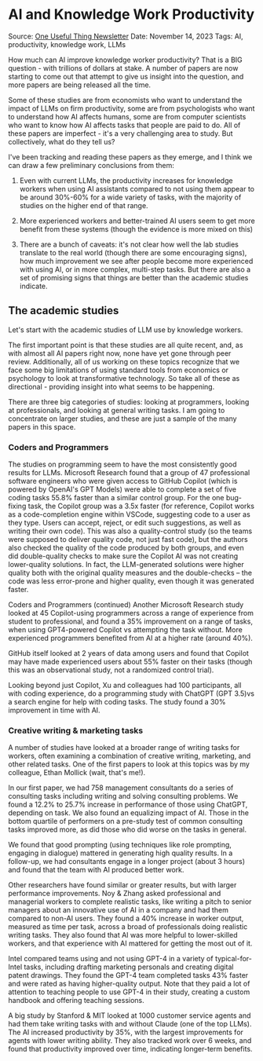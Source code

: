# AI and Knowledge Work Productivity

Source: [One Useful Thing Newsletter](https://www.oneusefulthing.org/p/ai-and-knowledge-work-productivity)
Date: November 14, 2023
Tags: AI, productivity, knowledge work, LLMs

How much can AI improve knowledge worker productivity? That is a BIG question - with trillions of dollars at stake. A number of papers are now starting to come out that attempt to give us insight into the question, and more papers are being released all the time.

Some of these studies are from economists who want to understand the impact of LLMs on firm productivity, some are from psychologists who want to understand how AI affects humans, some are from computer scientists who want to know how AI affects tasks that people are paid to do. All of these papers are imperfect - it's a very challenging area to study. But collectively, what do they tell us?

I've been tracking and reading these papers as they emerge, and I think we can draw a few preliminary conclusions from them:

1. Even with current LLMs, the productivity increases for knowledge workers when using AI assistants compared to not using them appear to be around 30%-60% for a wide variety of tasks, with the majority of studies on the higher end of that range. 

2. More experienced workers and better-trained AI users seem to get more benefit from these systems (though the evidence is more mixed on this)

3. There are a bunch of caveats: it's not clear how well the lab studies translate to the real world (though there are some encouraging signs), how much improvement we see after people become more experienced with using AI, or in more complex, multi-step tasks. But there are also a set of promising signs that things are better than the academic studies indicate.

## The academic studies

Let's start with the academic studies of LLM use by knowledge workers.

The first important point is that these studies are all quite recent, and, as with almost all AI papers right now, none have yet gone through peer review. Additionally, all of us working on these topics recognize that we face some big limitations of using standard tools from economics or psychology to look at transformative technology. So take all of these as directional - providing insight into what seems to be happening.

There are three big categories of studies: looking at programmers, looking at professionals, and looking at general writing tasks. I am going to concentrate on larger studies, and these are just a sample of the many papers in this space.

### Coders and Programmers

The studies on programming seem to have the most consistently good results for LLMs. Microsoft Research found that a group of 47 professional software engineers who were given access to GitHub Copilot (which is powered by OpenAI's GPT Models) were able to complete a set of five coding tasks 55.8% faster than a similar control group. For the one bug-fixing task, the Copilot group was a 3.5x faster (for reference, Copilot works as a code-completion engine within VSCode, suggesting code to a user as they type. Users can accept, reject, or edit such suggestions, as well as writing their own code). This was also a quality-control study (so the teams were supposed to deliver quality code, not just fast code), but the authors also checked the quality of the code produced by both groups, and even did double-quality checks to make sure the Copilot AI was not creating lower-quality solutions. In fact, the LLM-generated solutions were higher quality both with the original quality measures and the double-checks – the code was less error-prone and higher quality, even though it was generated faster.

Coders and Programmers (continued)
Another Microsoft Research study looked at 45 Copilot-using programmers across a range of experience from student to professional, and found a 35% improvement on a range of tasks, when using GPT4-powered Copilot vs attempting the task without. More experienced programmers benefited from AI at a higher rate (around 40%).

GitHub itself looked at 2 years of data among users and found that Copilot may have made experienced users about 55% faster on their tasks (though this was an observational study, not a randomized control trial).

Looking beyond just Copilot, Xu and colleagues had 100 participants, all with coding experience, do a programming study with ChatGPT (GPT 3.5)vs a search engine for help with coding tasks. The study found a 30% improvement in time with AI.

### Creative writing & marketing tasks

A number of studies have looked at a broader range of writing tasks for workers, often examining a combination of creative writing, marketing, and other related tasks. One of the first papers to look at this topics was by my colleague, Ethan Mollick (wait, that's me!).

In our first paper, we had 758 management consultants do a series of consulting tasks including writing and solving consulting problems. We found a 12.2% to 25.7% increase in performance of those using ChatGPT, depending on task. We also found an equalizing impact of AI. Those in the bottom quartile of performers on a pre-study test of common consulting tasks improved more, as did those who did worse on the tasks in general.

We found that good prompting (using techniques like role prompting, engaging in dialogue) mattered in generating high quality results. In a follow-up, we had consultants engage in a longer project (about 3 hours) and found that the team with AI produced better work.

Other researchers have found similar or greater results, but with larger performance improvements. Noy & Zhang asked professional and managerial workers to complete realistic tasks, like writing a pitch to senior managers about an innovative use of AI in a company and had them compared to non-AI users. They found a 40% increase in worker output, measured as time per task, across a broad of professionals doing realistic writing tasks. They also found that AI was more helpful to lower-skilled workers, and that experience with AI mattered for getting the most out of it.

Intel compared teams using and not using GPT-4 in a variety of typical-for-Intel tasks, including drafting marketing personals and creating digital patent drawings. They found the GPT-4 team completed tasks 43% faster and were rated as having higher-quality output. Note that they paid a lot of attention to teaching people to use GPT-4 in their study, creating a custom handbook and offering teaching sessions.

A big study by Stanford & MIT looked at 1000 customer service agents and had them take writing tasks with and without Claude (one of the top LLMs). The AI increased productivity by 35%, with the largest improvements for agents with lower writing ability. They also tracked work over 6 weeks, and found that productivity improved over time, indicating longer-term benefits.